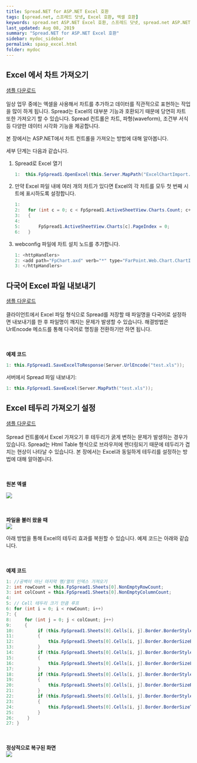 ```yaml
---
title: Spread.NET for ASP.NET Excel 호환
tags: [spread.net, 스프레드 닷넷, Excel 호환, 엑셀 호환]
keywords: spread.net ASP.NET Excel 호환, 스프레드 닷넷, spread.net ASP.NET 엑셀 호환
last_updated: Aug 08, 2019
summary: "Spread.NET for ASP.NET Excel 호환"
sidebar: mydoc_sidebar
permalink: spasp_excel.html
folder: mydoc
---
```


## Excel 에서 차트 가져오기

[샘플 다운로드](https://www.grapecity.co.kr/files/SpreadNET/Samples/ExcelChartImport.zip)
<br /><br />
일상 업무 중에는 엑셀을 사용해서 차트를 추가하고 데이터를 직관적으로 표현하는 작업을 많이 하게 됩니다. Spread는 Excel의 대부분 기능과 호환되기 때문에 당연히 차트 또한 가져오기 할 수 있습니다. Spread 컨트롤은 차트, 파형(waveform), 조건부 서식 등 다양한 데이터 시각화 기능을 제공합니다.

본 장에서는 ASP.NET에서 차트 컨트롤을 가져오는 방법에 대해 알아봅니다.

세부 단계는 다음과 같습니다.
<br />

1.  Spread로 Excel 열기

    ```csharp
    1:  this.FpSpread1.OpenExcel(this.Server.MapPath("ExcelChartImport.xlsx"));
    ```

2.  만약 Excel 파일 내에 여러 개의 차트가 있다면 Excel의 각 차트를 모두 첫 번째 시트에 표시하도록 설정합니다.
    ```csharp
    1:
    2:   for (int c = 0; c < FpSpread1.ActiveSheetView.Charts.Count; c++)
    3:   {
    4:
    5:       FpSpread1.ActiveSheetView.Charts[c].PageIndex = 0;
    6:   }
    ```
3.  webconfig 파일에 차트 설치 노드를 추가합니다.
    ```csharp
    1: <httpHandlers>
    2: <add path="FpChart.axd" verb="*" type="FarPoint.Web.Chart.ChartImageHttpHandler" validate="true" />
    3: </httpHandlers>
    ```

## 다국어 Excel 파일 내보내기

[샘플 다운로드](https://www.grapecity.co.kr/files/SpreadNET/Samples/Spread_SaveAsCNName.zip)
<br /><br />
클라이언트에서 Excel 파일 형식으로 Spread를 저장할 때 파일명을 다국어로 설정하면 내보내기를 한 후 파일명이 깨지는 문제가 발생할 수 있습니다. 해결방법은UrlEncode 메소드를 통해 다국어로 명칭을 전환하기만 하면 됩니다.

<br /><br />
**예제 코드**
<br />

```csharp
1: this.FpSpread1.SaveExcelToResponse(Server.UrlEncode("test.xls"));
```

서버에서 Spread 파일 내보내기:

```csharp
1: this.FpSpread1.SaveExcel(Server.MapPath("test.xls"));
```

## Excel 테두리 가져오기 설정

[샘플 다운로드](https://www.grapecity.co.kr/files/SpreadNET/Samples/Spread_ASP_Border.zip)
<br /><br />
Spread 컨트롤에서 Excel 가져오기 후 테두리가 굵게 변하는 문제가 발생하는 경우가 있습니다. Spread는 Html Table 형식으로 브라우저에 렌더링되기 때문에 테두리가 겹치는 현상이 나타날 수 있습니다. 본 장에서는 Excel과 동일하게 테두리를 설정하는 방법에 대해 알아봅니다.

<br /><br />
**원본 엑셀**
<br />

![](https://www.grapecity.co.kr/images/training/spread/tc6-3-1.png)

<br /><br />
**파일을 불러 왔을 때**
<br />
![](https://www.grapecity.co.kr/images/training/spread/tc6-3-2.png)

아래 방법을 통해 Excel의 테두리 효과를 복원할 수 있습니다. 예제 코드는 아래와 같습니다.

<br /><br />
**예제 코드**
<br />

```csharp
1: //공백이 아닌 마지막 행/열의 인덱스 가져오기
2: int rowCount = this.FpSpread1.Sheets[0].NonEmptyRowCount;
3: int colCount = this.FpSpread1.Sheets[0].NonEmptyColumnCount;
4:
5: // Cell 테두리 크기 만큼 루프
6: for (int i = 0; i < rowCount; i++)
7: {
8:     for (int j = 0; j < colCount; j++)
9:     {
10:         if (this.FpSpread1.Sheets[0].Cells[i, j].Border.BorderStyleBottom == BorderStyle.Solid)
11:         {
12:             this.FpSpread1.Sheets[0].Cells[i, j].Border.BorderSizeBottom = 1;
13:         }
14:         if (this.FpSpread1.Sheets[0].Cells[i, j].Border.BorderStyleLeft == BorderStyle.Solid)
15:         {
16:             this.FpSpread1.Sheets[0].Cells[i, j].Border.BorderSizeLeft = 1;
17:         }
18:         if (this.FpSpread1.Sheets[0].Cells[i, j].Border.BorderStyleRight == BorderStyle.Solid)
19:         {
20:             this.FpSpread1.Sheets[0].Cells[i, j].Border.BorderSizeRight = 1;
21:         }
22:         if (this.FpSpread1.Sheets[0].Cells[i, j].Border.BorderStyleTop == BorderStyle.Solid)
23:         {
24:             this.FpSpread1.Sheets[0].Cells[i, j].Border.BorderSizeTop = 1;
25:         }
26:     }
27: }
```

<br /><br />
**정상적으로 복구된 화면**
<br />
![](https://www.grapecity.co.kr/images/training/spread/tc6-3-3.png)
